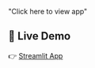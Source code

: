 "Click here to view app"
## 🔗 Live Demo
👉 [Streamlit App](https://chatbot-checkpoint-j6gnzzt6xjwbj2y2eodf6x.streamlit.app/)
